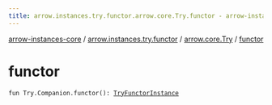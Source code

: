 ```yaml
---
title: arrow.instances.try.functor.arrow.core.Try.functor - arrow-instances-core
---
```


[arrow-instances-core](../../index.html) / [arrow.instances.try.functor](../index.html) / [arrow.core.Try](index.html) / [functor](./functor.html)

# functor

`fun Try.Companion.functor(): `[`TryFunctorInstance`](../../arrow.instances/-try-functor-instance/index.html)